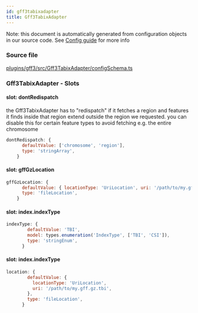 ```yaml
---
id: gff3tabixadapter
title: Gff3TabixAdapter
---
```


Note: this document is automatically generated from configuration objects in our
source code. See [Config guide](/docs/config_guide) for more info

### Source file

[plugins/gff3/src/Gff3TabixAdapter/configSchema.ts](https://github.com/GMOD/jbrowse-components/blob/main/plugins/gff3/src/Gff3TabixAdapter/configSchema.ts)

### Gff3TabixAdapter - Slots

#### slot: dontRedispatch

the Gff3TabixAdapter has to "redispatch" if it fetches a region and features it
finds inside that region extend outside the region we requested. you can disable
this for certain feature types to avoid fetching e.g. the entire chromosome

```js
dontRedispatch: {
      defaultValue: ['chromosome', 'region'],
      type: 'stringArray',
    }
```

#### slot: gffGzLocation

```js
gffGzLocation: {
      defaultValue: { locationType: 'UriLocation', uri: '/path/to/my.gff.gz' },
      type: 'fileLocation',
    }
```

#### slot: index.indexType

```js
indexType: {
        defaultValue: 'TBI',
        model: types.enumeration('IndexType', ['TBI', 'CSI']),
        type: 'stringEnum',
      }
```

#### slot: index.indexType

```js
location: {
        defaultValue: {
          locationType: 'UriLocation',
          uri: '/path/to/my.gff.gz.tbi',
        },
        type: 'fileLocation',
      }
```
